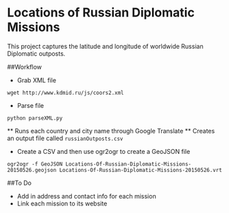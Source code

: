 # Locations of Russian Diplomatic Missions
This project captures the latitude and longitude of worldwide Russian Diplomatic outposts.

##Workflow
* Grab XML file
```
wget http://www.kdmid.ru/js/coors2.xml
```
* Parse file
```
python parseXML.py
```
** Runs each country and city name through Google Translate
** Creates an output file called `russianOutposts.csv`
* Create a CSV and then use ogr2ogr to create a GeoJSON file
```
ogr2ogr -f GeoJSON Locations-Of-Russian-Diplomatic-Missions-20150526.geojson Locations-Of-Russian-Diplomatic-Missions-20150526.vrt
```

##To Do
* Add in address and contact info for each mission
* Link each mission to its website
